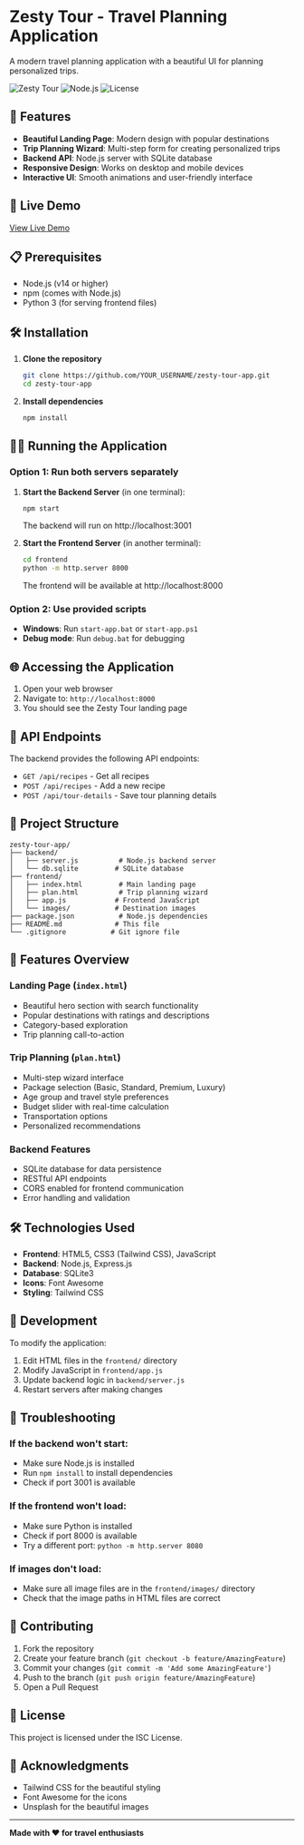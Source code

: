 # Zesty Tour - Travel Planning Application

A modern travel planning application with a beautiful UI for planning personalized trips.

![Zesty Tour](https://img.shields.io/badge/Status-Live-brightgreen)
![Node.js](https://img.shields.io/badge/Node.js-14+-green)
![License](https://img.shields.io/badge/License-ISC-blue)

## 🌟 Features

- **Beautiful Landing Page**: Modern design with popular destinations
- **Trip Planning Wizard**: Multi-step form for creating personalized trips
- **Backend API**: Node.js server with SQLite database
- **Responsive Design**: Works on desktop and mobile devices
- **Interactive UI**: Smooth animations and user-friendly interface

## 🚀 Live Demo

[View Live Demo](https://your-username.github.io/zesty-tour-app)

## 📋 Prerequisites

- Node.js (v14 or higher)
- npm (comes with Node.js)
- Python 3 (for serving frontend files)

## 🛠️ Installation

1. **Clone the repository**
   ```bash
   git clone https://github.com/YOUR_USERNAME/zesty-tour-app.git
   cd zesty-tour-app
   ```

2. **Install dependencies**
   ```bash
   npm install
   ```

## 🏃‍♂️ Running the Application

### Option 1: Run both servers separately

1. **Start the Backend Server** (in one terminal):
   ```bash
   npm start
   ```
   The backend will run on http://localhost:3001

2. **Start the Frontend Server** (in another terminal):
   ```bash
   cd frontend
   python -m http.server 8000
   ```
   The frontend will be available at http://localhost:8000

### Option 2: Use provided scripts

- **Windows**: Run `start-app.bat` or `start-app.ps1`
- **Debug mode**: Run `debug.bat` for debugging

## 🌐 Accessing the Application

1. Open your web browser
2. Navigate to: `http://localhost:8000`
3. You should see the Zesty Tour landing page

## 📡 API Endpoints

The backend provides the following API endpoints:

- `GET /api/recipes` - Get all recipes
- `POST /api/recipes` - Add a new recipe
- `POST /api/tour-details` - Save tour planning details

## 📁 Project Structure

```
zesty-tour-app/
├── backend/
│   ├── server.js          # Node.js backend server
│   └── db.sqlite         # SQLite database
├── frontend/
│   ├── index.html         # Main landing page
│   ├── plan.html          # Trip planning wizard
│   ├── app.js            # Frontend JavaScript
│   └── images/           # Destination images
├── package.json           # Node.js dependencies
├── README.md             # This file
└── .gitignore           # Git ignore file
```

## 🎨 Features Overview

### Landing Page (`index.html`)
- Beautiful hero section with search functionality
- Popular destinations with ratings and descriptions
- Category-based exploration
- Trip planning call-to-action

### Trip Planning (`plan.html`)
- Multi-step wizard interface
- Package selection (Basic, Standard, Premium, Luxury)
- Age group and travel style preferences
- Budget slider with real-time calculation
- Transportation options
- Personalized recommendations

### Backend Features
- SQLite database for data persistence
- RESTful API endpoints
- CORS enabled for frontend communication
- Error handling and validation

## 🛠️ Technologies Used

- **Frontend**: HTML5, CSS3 (Tailwind CSS), JavaScript
- **Backend**: Node.js, Express.js
- **Database**: SQLite3
- **Icons**: Font Awesome
- **Styling**: Tailwind CSS

## 🔧 Development

To modify the application:

1. Edit HTML files in the `frontend/` directory
2. Modify JavaScript in `frontend/app.js`
3. Update backend logic in `backend/server.js`
4. Restart servers after making changes

## 🐛 Troubleshooting

### If the backend won't start:
- Make sure Node.js is installed
- Run `npm install` to install dependencies
- Check if port 3001 is available

### If the frontend won't load:
- Make sure Python is installed
- Check if port 8000 is available
- Try a different port: `python -m http.server 8080`

### If images don't load:
- Make sure all image files are in the `frontend/images/` directory
- Check that the image paths in HTML files are correct

## 📝 Contributing

1. Fork the repository
2. Create your feature branch (`git checkout -b feature/AmazingFeature`)
3. Commit your changes (`git commit -m 'Add some AmazingFeature'`)
4. Push to the branch (`git push origin feature/AmazingFeature`)
5. Open a Pull Request

## 📄 License

This project is licensed under the ISC License.

## 🙏 Acknowledgments

- Tailwind CSS for the beautiful styling
- Font Awesome for the icons
- Unsplash for the beautiful images

---

**Made with ❤️ for travel enthusiasts** 
